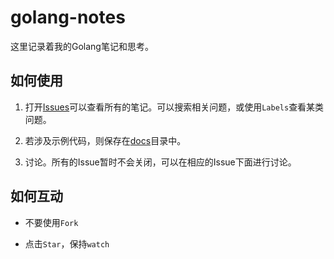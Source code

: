 # golang-notes

这里记录着我的Golang笔记和思考。


## 如何使用

1. 打开[Issues](https://github.com/xpzouying/golang-notes/issues)可以查看所有的笔记。可以搜索相关问题，或使用`Labels`查看某类问题。

2. 若涉及示例代码，则保存在[docs](https://github.com/xpzouying/golang-notes/tree/master/docs)目录中。

3. 讨论。所有的Issue暂时不会关闭，可以在相应的Issue下面进行讨论。


## 如何互动

- 不要使用`Fork`

- 点击`Star`，保持`watch`

